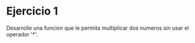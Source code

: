 # Ejercicio 1 

Desarrolle una funcion que le permita multiplicar dos numeros sin usar el operador '*'.